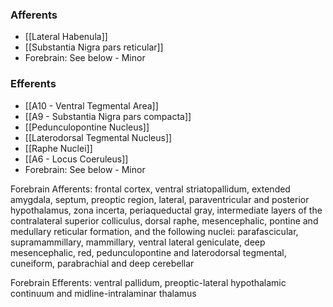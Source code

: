 ### Afferents
- [[Lateral Habenula]]
- [[Substantia Nigra pars reticular]]
- Forebrain: See below - Minor
### Efferents
- [[A10 - Ventral Tegmental Area]]
- [[A9 - Substantia Nigra pars compacta]]
- [[Pedunculopontine Nucleus]]
- [[Laterodorsal Tegmental Nucleus]]
- [[Raphe Nuclei]]
- [[A6 - Locus Coeruleus]]
- Forebrain: See below - Minor


Forebrain Afferents: frontal cortex, ventral striatopallidum, extended amygdala, septum, preoptic region, lateral, paraventricular and posterior hypothalamus, zona incerta, periaqueductal gray, intermediate layers of the contralateral superior colliculus, dorsal raphe, mesencephalic, pontine and medullary reticular formation, and the following nuclei: parafascicular, supramammillary, mammillary, ventral lateral geniculate, deep mesencephalic, red, pedunculopontine and laterodorsal tegmental, cuneiform, parabrachial and deep cerebellar

Forebrain Efferents: ventral pallidum, preoptic-lateral hypothalamic continuum and midline-intralaminar thalamus